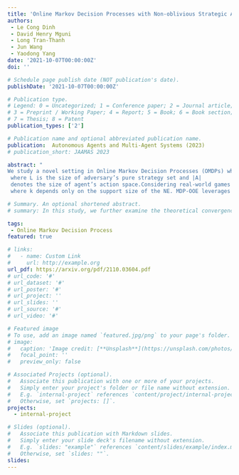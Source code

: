 ```yaml
---
title: 'Online Markov Decision Processes with Non-oblivious Strategic Adversary'
authors:
 - Le Cong Dinh
 - David Henry Mguni
 - Long Tran-Thanh
 - Jun Wang
 - Yaodong Yang
date: '2021-10-07T00:00:00Z'
doi: ''

# Schedule page publish date (NOT publication's date).
publishDate: '2021-10-07T00:00:00Z'

# Publication type.
# Legend: 0 = Uncategorized; 1 = Conference paper; 2 = Journal article;
# 3 = Preprint / Working Paper; 4 = Report; 5 = Book; 6 = Book section;
# 7 = Thesis; 8 = Patent
publication_types: ['2']

# Publication name and optional abbreviated publication name.
publication:  Autonomous Agents and Multi-Agent Systems (2023)
# publication_short: JAAMAS 2023

abstract: "
We study a novel setting in Online Markov Decision Processes (OMDPs) where the loss function is chosen by a non-oblivious strategic adversary who follows a no-external regret algorithm. In this setting, we first demonstrate that MDP-Expert, an existing algorithm that works well with oblivious adversaries can still apply and achieve a policy regret bound of O(Tlog(L)−−−−−−−√+τ2Tlog(|A|)−−−−−−−−√)
 where L is the size of adversary’s pure strategy set and |A|
 denotes the size of agent’s action space.Considering real-world games where the support size of a NE is small, we further propose a new algorithm: MDP-Online Oracle Expert (MDP-OOE), that achieves a policy regret bound of O(Tlog(L)−−−−−−−√+τ2Tklog(k)−−−−−−−√)
 where k depends only on the support size of the NE. MDP-OOE leverages the key benefit of Double Oracle in game theory and thus can solve games with prohibitively large action space. Finally, to better understand the learning dynamics of no-regret methods, under the same setting of no-external regret adversary in OMDPs, we introduce an algorithm that achieves last-round convergence to a NE result. To our best knowledge, this is the first work leading to the last iteration result in OMDPs."

# Summary. An optional shortened abstract.
# summary: In this study, we further examine the theoretical convergence rate and sample complexity of such regret minimization-based double oracle methods, utilizing a unified framework called RegretMinimizing Double Oracle.

tags:
 - Online Markov Decision Process
featured: true

# links:
#   - name: Custom Link
#     url: http://example.org
url_pdf: https://arxiv.org/pdf/2110.03604.pdf
# url_code: '#'
# url_dataset: '#'
# url_poster: '#'
# url_project: ''
# url_slides: ''
# url_source: '#'
# url_video: '#'

# Featured image
# To use, add an image named `featured.jpg/png` to your page's folder.
# image:
#   caption: 'Image credit: [**Unsplash**](https://unsplash.com/photos/pLCdAaMFLTE)'
#   focal_point: ''
#   preview_only: false

# Associated Projects (optional).
#   Associate this publication with one or more of your projects.
#   Simply enter your project's folder or file name without extension.
#   E.g. `internal-project` references `content/project/internal-project/index.md`.
#   Otherwise, set `projects: []`.
projects:
  - internal-project

# Slides (optional).
#   Associate this publication with Markdown slides.
#   Simply enter your slide deck's filename without extension.
#   E.g. `slides: "example"` references `content/slides/example/index.md`.
#   Otherwise, set `slides: ""`.
slides:
---
```

